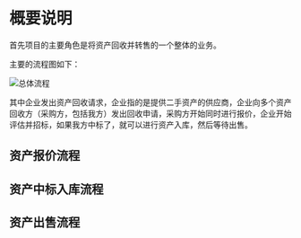 # 概要说明

首先项目的主要角色是将资产回收并转售的一个整体的业务。

主要的流程图如下：

![总体流程](../img/总体流程.png)

其中企业发出资产回收请求，企业指的是提供二手资产的供应商，企业向多个资产回收方（采购方，包括我方）发出回收申请，采购方开始同时进行报价，企业开始评估并招标，如果我方中标了，就可以进行资产入库，然后等待出售。

## 资产报价流程


## 资产中标入库流程


## 资产出售流程

